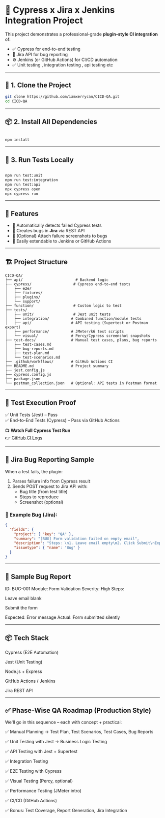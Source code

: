 # 🚀 Cypress x Jira x Jenkins Integration Project

This project demonstrates a professional-grade **plugin-style CI integration** of:
- ✅ Cypress for end-to-end testing
- 🐞 Jira API for bug reporting
- ⚙️ Jenkins (or GitHub Actions) for CI/CD automation
- ✅ Unit testing , integration testing , api testing etc 

---

## 🔁 1. Clone the Project

```bash
git clone https://github.com/iamxerrycan/CICD-QA.git
cd CICD-QA
```
---

## 📦 2. Install All Dependencies

```bash

npm install

```
---

## 🧪 3. Run Tests Locally

```bash

npm run test:unit
npm run test:integration
npm run test:api
npx cypress open
npx cypress run

```

---

## 🧩 Features

- 🧪 Automatically detects failed Cypress tests  
- 🐛 Creates bugs in **Jira** via REST API  
- 📸 (Optional) Attach failure screenshots to bugs  
- 🔧 Easily extendable to Jenkins or GitHub Actions

---

## 🏗️ Project Structure

```
CICD-QA/
├── api/                        # Backend logic
├── cypress/                   # Cypress end-to-end tests
│   ├── e2e/
│   ├── fixtures/
│   ├── plugins/
│   └── support/
├── function/                  # Custom logic to test
├── tests/
│   ├── unit/                  # Jest unit tests
│   ├── integration/          # Combined function/module tests
│   ├── api/                  # API testing (Supertest or Postman export)
│   ├── performance/          # JMeter/k6 test scripts
│   └── visual/               # Percy/Cypress screenshot snapshots
├── test-docs/                # Manual test cases, plans, bug reports
│   ├── test-cases.md
│   ├── bug-reports.md
│   ├── test-plan.md
│   └── test-scenarios.md
├── .github/workflows/        # GitHub Actions CI
├── README.md                 # Project summary
├── jest.config.js
├── cypress.config.js
├── package.json
└── postman_collection.json   # Optional: API tests in Postman format

```
---

## 🧪 Test Execution Proof

✅ Unit Tests (Jest) – Pass  
✅ End-to-End Tests (Cypress) – Pass via GitHub Actions

📺 **Watch Full Cypress Test Run**  
👉 [GitHub CI Logs](https://github.com/iamxerrycan/CICD-QA/actions)

<!-- 📸 **Screenshot:**
![Test Screenshot](./cypress/screenshots/form.cy.js/test-run.png) -->

---

## 🐞 Jira Bug Reporting Sample

When a test fails, the plugin:

1. Parses failure info from Cypress result
2. Sends POST request to Jira API with:
   - Bug title (from test title)
   - Steps to reproduce
   - Screenshot (optional)

### 🔗 Example Bug (Jira):
```json
{
  "fields": {
    "project": { "key": "QA" },
    "summary": "[BUG] Form validation failed on empty email",
    "description": "Steps: \n1. Leave email empty\n2. Click Submit\nExpected: Error shown\nActual: Form submitted silently.",
    "issuetype": { "name": "Bug" }
  }
}

```

---

## 🐛 Sample Bug Report
ID: BUG-001
Module: Form Validation
Severity: High
Steps:

Leave email blank

Submit the form

Expected: Error message
Actual: Form submitted silently

---

## 📦 Tech Stack
Cypress (E2E Automation)

Jest (Unit Testing)

Node.js + Express

GitHub Actions / Jenkins

Jira REST API

---

## ✅ Phase-Wise QA Roadmap (Production Style)

We'll go in this sequence – each with concept + practical:

✅ Manual Planning → Test Plan, Test Scenarios, Test Cases, Bug Reports

✅ Unit Testing with Jest → Business Logic Testing

✅ API Testing with Jest + Supertest

✅ Integration Testing

✅ E2E Testing with Cypress

✅ Visual Testing (Percy, optional)

✅ Performance Testing (JMeter intro)

✅ CI/CD (GitHub Actions)

✅ Bonus: Test Coverage, Report Generation, Jira Integration

